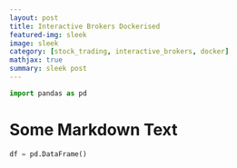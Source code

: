 ```yaml
---
layout: post
title: Interactive Brokers Dockerised
featured-img: sleek
image: sleek
category: [stock_trading, interactive_brokers, docker]
mathjax: true
summary: sleek post
---
```


```python
import pandas as pd
```

# Some Markdown Text


```python
df = pd.DataFrame()
```
